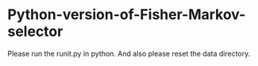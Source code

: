 # Python-version-of-Fisher-Markov-selector
Please run the runit.py in python. And also please reset the data directory.
